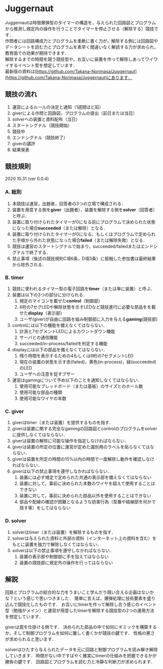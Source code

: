 # Juggernaut
Juggernautは時限爆弾型のタイマーの構造を，与えられた回路図とプログラムから推測し規定内の操作を行うことでタイマーを停止させる（解除する）競技です．  
作問者には回路構成力とプログラムを柔軟に書く力が，解除する側には回路図やデータシートを読む力とプログラムを素早く間違いなく解読する力が求められ，教育面での効果が期待できます．  
解除するまでの時間を競う競技型や，お互いに装置を作って解除しあってワイワイするイベント型を想定しています．  
最新版の資料は[https://github.com/Takana-Norimasa/Juggernaut](https://github.com/Takana-Norimasa/Juggernaut)にあります．


## 競技の流れ
1. 運営によるルールの決定と通知（1週間ほど前）
1. giverによる作問と回路図，プログラムの提出（前日または当日）
1. solverへの装置と資料配布（当日）
1. スタートシグナル（競技開始）
1. 競技中
1. エンドシグナル（競技終了）
1. giverの講評
1. 結果発表


## 競技規則
2020 10.31 (ver 0.0.4)

### A. 総則
1. 本競技は運営，出題者，回答者の3つの立場で構成される．
1. 装置を用意する側を**giver**（出題者），装置を解除する側を**solver**（回答者）と呼ぶ．
1. 装置に取り付けられたタイマーが0になる前にプログラムで決められた状態になった場合**succeeded**（または解除）となる．
1. 装置に取り付けられたタイマーが0になる，もしくはプログラムで定められた手順から外れた状態になった場合**failed**（または解除失敗）となる．
1. 競技は運営のスタートシグナルで始まり，succeeded/failedまたはエンドシグナルで終了する．
1. 禁止事項（後述の競技規則C項6条，D項3条）に抵触した参加書は最終結果から除外される．

### B. timer
1. 競技に使われるタイマー型の電子回路を**timer**（または単に装置）と呼ぶ．
1. 装置は以下の3つの部分に分けられる．
	1. 規定のマイコンを載せた**control**（制御部）
	1. 6桁の7セグLEDや解除状態を示すLEDなど競技進行に必要な部品をを載せた**display**（表示部）
	1. ユーザ(giver)が自由に回路を組み制御部に入力を与える**gaming**(競技部)
1. controlには以下の機能を備えなくてはならない．
	1. 計測と7セグメントLEDによるカウントダウン機能
	1. サーバとの通信機能
	1. succeeded/in-process/failedを判定する機能
1. displayには以下の部品を備えなくてはならない．
	1. 残り時間を表示するための4もしくは6桁の7セグメントLED
	1. 現在の装置の状態を示す赤(failed)，黄色(in-process)，緑(succeeded)のLED
	1. ユーザへの注意を促すブザー
1. 運営はgamingについて予め以下のことを通知しなくてはならない．
	1. 使用可能なブレッドボード（または基板）のサイズとのホール数
	1. 使用可能な部品の種類
	1. 使用可能なワイヤの本数

### C. giver
1. giverはtimer（または装置）を提供するものを指す．
1. giverは装置に関する完全なgamingの回路図とcontrolのプログラムをsolverに提供しなくてはならない．
1. giverは装置の解除に可能な操作を指定しなければならない．
1. giverは装置の所定の位置に運営が定めた識別用のラベルを貼らなくてはならない．
1. giverは装置を所定の時間の15%以内の時間で一度解除し動作を確認しなければならない．
1. giverは以下の禁止事項を遵守しなかればならない．
	1. 装置には必ず規定で定められた共通の表示部を備えなくてはならない
	1. 装置に対して，事前に決められた本数のワイヤを超えて使用することはできない
	1. 装置に対して，事前に決められた部品以外を使用することはできない
	1. 部品や配線の確認が困難となるような妨害行為（型番や結線部を何かで隠す等）をしてはならない

### D. solver
1. solverはtimer（または装置）を解除するものを指す．
1. solverは与えられた資料と外部の資料（インターネット上の資料を含む）をもとに装置を独力で解除しなくてはならない．
1. solverは以下の禁止事項を遵守しなかればならない．
	1. 装置の表示部や制御部に手を加えてはならない
	1. 装置の競技部に規定外の操作を行ってはならない



## 解説
回路とプログラムの総合的な力をうまいこと学んだり競い合える企画はないかな？という感じで思いつきました．
簡単に言えば，爆弾処理に技術要素を盛り込んで競技化したものです．
お互いにtimerを作って解除し合う感じのイベント型（勉強がメイン）と運営が用意したtimerを解除する競技型の2つの運用方法を想定しています．

giverは罠を仕掛ける側です．
決められた部品の中で如何にギミックを構築するか，そして制御プログラムを如何に難しく書くかが競技の鍵です．
性格の悪さが求められると思います．

solverはひたすら与えられたデータを元に回路と制御プログラムを読み解き解除していきます．
時間がない中ですばやく確実にtimerの仕組みを把握できるかが勝負の鍵です．
回路図とプログラムを読む力と冷静な判断力が求められます．






